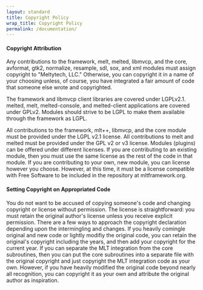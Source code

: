 ```yaml
---
layout: standard
title: Copyright Policy
wrap_title: Copyright Policy
permalink: /documentation/
---
```


#### Copyright Attribution

Any contributions to the framework, melt, melted, libmvcp, and the core,
avformat, gtk2, normalize, resample, sdl, sox, and xml modules must
assign copyright to "Meltytech, LLC." Otherwise, you can copyright it in
a name of your choosing unless, of course, you have integrated a fair
amount of code that someone else wrote and copyrighted.

The framework and libmvcp client libraries are covered under LGPLv2.1.
melted, melt, melted-console, and melted-client applications are covered
under GPLv2. Modules should strive to be LGPL to make them available
through the framework as LGPL.

All contributions to the framework, mlt++, libmvcp, and the core module
must be provided under the LGPL v2.1 license. All contributions to melt
and melted must be provided under the GPL v2 or v3 license. Modules
(plugins) can be offered under different licenses. If you are
contributing to an existing module, then you must use the same license
as the rest of the code in that module. If you are contributing to your
own, new module, you can license however you choose. However, at this
time, it must be a license compatible with Free Software to be included
in the repository at mltframework.org.

#### Setting Copyright on Appropriated Code

You do not want to be accused of copying someone's code and changing
copyright or license without permission. The license is straightforward:
you must retain the original author's license unless you receive
explicit permission. There are a few ways to approach the copyright
declaration depending upon the intermingling and changes. If you heavily
comingle original and new code or lightly modifiy the original code, you
can retain the original's copyright including the years, and then add
your copyright for the current year. If you can separate the MLT
integration from the core subroutines, then you can put the core
subroutines into a separate file with the original copyright and just
copyright the MLT integration code as your own. However, if you have
heavily modified the original code beyond nearly all recognition, you
can copyright it as your own and attribute the original author as
inspiration.
